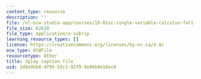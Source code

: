 ```yaml
---
content_type: resource
description: ''
file: /ol-ocw-studio-app/courses/18-01sc-single-variable-calculus-fall-2010/1d8e95b8df9555c292f95e96b9d18acd_eRCN3daFCmU.vtt
file_size: 62638
file_type: application/x-subrip
learning_resource_types: []
license: https://creativecommons.org/licenses/by-nc-sa/4.0/
ocw_type: OCWFile
resourcetype: Other
title: 3play caption file
uid: 1d8e95b8-df95-55c2-92f9-5e96b9d18acd
---
```


